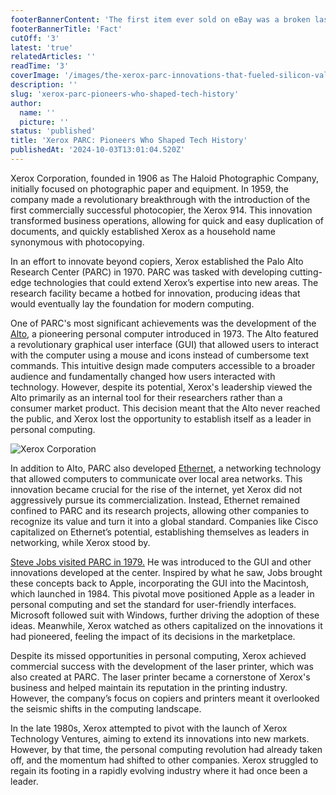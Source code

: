 ```yaml
---
footerBannerContent: 'The first item ever sold on eBay was a broken laser pointer for $14.83 in 1995.'
footerBannerTitle: 'Fact'
cutOff: '3'
latest: 'true'
relatedArticles: ''
readTime: '3'
coverImage: '/images/the-xerox-parc-innovations-that-fueled-silicon-valley-E4NT.webp'
description: ''
slug: 'xerox-parc-pioneers-who-shaped-tech-history'
author:
  name: ''
  picture: ''
status: 'published'
title: 'Xerox PARC: Pioneers Who Shaped Tech History'
publishedAt: '2024-10-03T13:01:04.520Z'
---
```


Xerox Corporation, founded in 1906 as The Haloid Photographic Company, initially focused on photographic paper and equipment. In 1959, the company made a revolutionary breakthrough with the introduction of the first commercially successful photocopier, the Xerox 914. This innovation transformed business operations, allowing for quick and easy duplication of documents, and quickly established Xerox as a household name synonymous with photocopying.

In an effort to innovate beyond copiers, Xerox established the Palo Alto Research Center (PARC) in 1970. PARC was tasked with developing cutting-edge technologies that could extend Xerox’s expertise into new areas. The research facility became a hotbed for innovation, producing ideas that would eventually lay the foundation for modern computing.

One of PARC's most significant achievements was the development of the [Alto](https://www.britannica.com/topic/Alto-computer), a pioneering personal computer introduced in 1973. The Alto featured a revolutionary graphical user interface (GUI) that allowed users to interact with the computer using a mouse and icons instead of cumbersome text commands. This intuitive design made computers accessible to a broader audience and fundamentally changed how users interacted with technology. However, despite its potential, Xerox's leadership viewed the Alto primarily as an internal tool for their researchers rather than a consumer market product. This decision meant that the Alto never reached the public, and Xerox lost the opportunity to establish itself as a leader in personal computing.

![Xerox Corporation](/images/the-xerox-parc-innovations-that-fueled-silicon-valley-U3Mj.webp)

In addition to Alto, PARC also developed [Ethernet](https://www.ontimenet.no/technology-ethernet-history/), a networking technology that allowed computers to communicate over local area networks. This innovation became crucial for the rise of the internet, yet Xerox did not aggressively pursue its commercialization. Instead, Ethernet remained confined to PARC and its research projects, allowing other companies to recognize its value and turn it into a global standard. Companies like Cisco capitalized on Ethernet’s potential, establishing themselves as leaders in networking, while Xerox stood by.

[Steve Jobs visited PARC in 1979.](https://web.stanford.edu/dept/SUL/sites/mac/parc.html) He was introduced to the GUI and other innovations developed at the center. Inspired by what he saw, Jobs brought these concepts back to Apple, incorporating the GUI into the Macintosh, which launched in 1984. This pivotal move positioned Apple as a leader in personal computing and set the standard for user-friendly interfaces. Microsoft followed suit with Windows, further driving the adoption of these ideas. Meanwhile, Xerox watched as others capitalized on the innovations it had pioneered, feeling the impact of its decisions in the marketplace.

Despite its missed opportunities in personal computing, Xerox achieved commercial success with the development of the laser printer, which was also created at PARC. The laser printer became a cornerstone of Xerox's business and helped maintain its reputation in the printing industry. However, the company’s focus on copiers and printers meant it overlooked the seismic shifts in the computing landscape.

In the late 1980s, Xerox attempted to pivot with the launch of Xerox Technology Ventures, aiming to extend its innovations into new markets. However, by that time, the personal computing revolution had already taken off, and the momentum had shifted to other companies. Xerox struggled to regain its footing in a rapidly evolving industry where it had once been a leader.